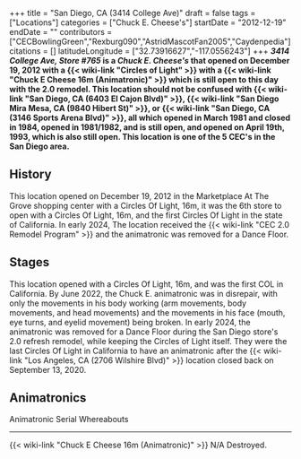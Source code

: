 +++
title = "San Diego, CA (3414 College Ave)"
draft = false
tags = ["Locations"]
categories = ["Chuck E. Cheese's"]
startDate = "2012-12-19"
endDate = ""
contributors = ["CECBowlingGreen","Rexburg090","AstridMascotFan2005","Caydenpedia"]
citations = []
latitudeLongitude = ["32.73916627","-117.0556243"]
+++
***3414 College Ave, Store #765* is a *Chuck E. Cheese's* that opened on December 19, 2012 with a {{< wiki-link "Circles of Light" >}} with a {{< wiki-link "Chuck E Cheese 16m (Animatronic)" >}} which is still open to this day with the 2.0 remodel.
This location should not be confused with {{< wiki-link "San Diego, CA (6403 El Cajon Blvd)" >}}, {{< wiki-link "San Diego Mira Mesa, CA (9840 Hibert St)" >}}, or {{< wiki-link "San Diego, CA (3146 Sports Arena Blvd)" >}}, all which opened in March 1981 and closed in 1984, opened in 1981/1982, and is still open, and opened on April 19th, 1993, which is also still open.
This location is one of the 5 CEC's in the San Diego area.**

## History

This location opened on December 19, 2012 in the Marketplace At The Grove shopping center with a Circles Of Light, 16m, it was the 6th store to open with a Circles Of Light, 16m, and the first Circles Of Light in the state of California. In early 2024, The location received the {{< wiki-link "CEC 2.0 Remodel Program" >}} and the animatronic was removed for a Dance Floor.

## Stages

This location opened with a Circles Of Light, 16m, and was the first COL in California. By June 2022, the Chuck E. animatronic was in disrepair, with only the movements in his body working (arm movements, body movements, and head movements) and the movements in his face (mouth, eye turns, and eyelid movement) being broken. In early 2024, the animatronic was removed for a Dance Floor during the San Diego store's 2.0 refresh remodel, while keeping the Circles of Light itself. They were the last Circles Of Light in California to have an animatronic after the {{< wiki-link "Los Angeles, CA (2706 Wilshire Blvd)" >}} location closed back on September 13, 2020.

## Animatronics

  Animatronic                                                Serial   Whereabouts
  ---------------------------------------------------------- -------- -------------
  {{< wiki-link "Chuck E Cheese 16m (Animatronic)" >}}   N/A      Destroyed.
